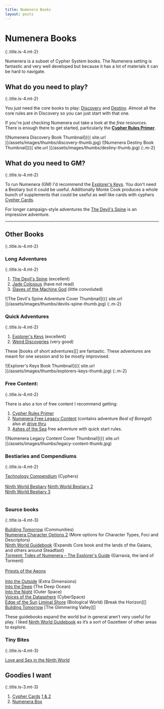```yaml
---
title: Numenera Books
layout: posts
---
```


# Numenera Books
{:.title.is-4.mt-2}

Numenera is a subset of Cypher System books. The Numenera setting is fantastic and very well developed but because it has a lot of materials it can be hard to navigate. 

## What do you need to play? 
{:.title.is-4.mt-2}

You just need the core books to play: [Discovery][] and [Destiny][]. Almost all the core rules are in Discovery so you can just start with that one. 

If you're just checking Numenera out take a look at the *free resources*. There is enough there to get started, particularly the **[Cypher Rules Primer][]**.

![Numenera Discovery Book Thumbnail]({{ site.url }}/assets/images/thumbs/discovery-thumb.jpg)
![Numenera Destiny Book Thumbnail]({{ site.url }}/assets/images/thumbs/destiny-thumb.jpg)
{:.m-2}

## What do you need to GM? 
{:.title.is-4.mt-2}

To run Numenera (GM) I'd recommend the [Explorer's Keys][]. You don't need a Bestiary but it could be useful. Additionally Monte Cook produces a whole bunch of supplements that could be useful as well like cards with cyphers [Cypher Cards][]. 

For longer campaign-style adventures the [The Devil's Spine][] is an impressive adventure. 

----

## Other Books
{:.title.is-4.mt-2}

### Long Adventures
{:.title.is-4.mt-2}
1. [The Devil's Spine][] (excellent)
2. [Jade Colossus][] (have not read)
3. [Slaves of the Machine God][] (little convoluted)

![The Devil's Spine Adventure Cover Thumbnail]({{ site.url }}/assets/images/thumbs/devils-spine-thumb.jpg)
{:.m-2}

### Quick Adventures
{:.title.is-4.mt-2}
1. [Explorer's Keys][] (excellent)
2. [Weird Discoveries][] (very good)

These [books of short adventures][] are fantastic. These adventures are meant for one session and to be mostly improvised.

![Explorer's Keys Book Thumbnail]({{ site.url }}/assets/images/thumbs/explorers-keys-thumb.jpg)
{:.m-2}

### Free Content:
{:.title.is-4.mt-2}

There is also a ton of free content I recommend getting:
1. [Cypher Rules Primer][]
2. [Numenera Free Legacy Content][] (contains adventure _Beal of Boregal_) also at [drive thru](https://www.drivethrurpg.com/product/253970/Original-Numenera-Corebook-Legacy-Content)
3. [Ashes of the Sea][] free adventure with quick start rules.

![Numenera Legacy Content Cover Thumbnail]({{ site.url }}/assets/images/thumbs/legacy-content-thumb.jpg)

### Bestiaries and Compendiums
{:.title.is-4.mt-2}

[Technology Compendium][] (Cyphers)  
<br>
[Ninth World Bestiary][] 
[Ninth World Bestiary 2][]  
[Ninth World Bestiary 3][]  
<br>

### Source books
{:.title.is-4.mt-3}

[Building Tomorrow][] (Communities)  
[Numenera Character Options 2][] (More options for Character Types, Foci and Descriptors)
<br>
[Ninth World Guidebook][] (Expands Core book and the lands of the Gaians, and others around Steadfast)  
[Torment: Tides of Numenera – The Explorer's Guide][] (Garravia, the land of Torment)    
<br>
[Priests of the Aeons][]  
<br>
[Into the Outside][] (Extra Dimensions)  
[Into the Deep][] (The Deep Ocean)  
[Into the Night][] (Outer Space)  
[Voices of the Datasphere][] (CyberSpace)  
[Edge of the Sun][]
[Liminal Shore][] (Biological World)
[Break the Horizon][]
[Building Tomorrow][]
[The Glimmering Valley][]
<br>

These guidebooks expand the world but in general aren’t very useful for play. I liked [Ninth World Guidebook][] as it’s a sort of Gazetteer of other areas to explore. 

### Tiny Bites
{:.title.is-4.mt-3}

[Love and Sex in the Ninth World][]
<br>
## Goodies I want
{:.title.is-3.mt-3}

1. [Cypher Cards][] [1 & 2](https://www.montecookgames.com/store/product/numenera-cypher-deck-2-pdf/)
2. [Numenera Box][]



<!-- -->
[Numenera Free Legacy Content]: https://www.montecookgames.com/store/product/numenera-discovery-and-destiny/
[Ashes of the Sea]: https://www.drivethrurpg.com/product/247640/Ashes-of-the-Sea-FREE-Numenera-Quickstart-Rules-and-Adventure
[Cypher Rules Primer]: https://www.montecookgames.com/store/product/cypher-system-rules-primer/
[Cypher Cards]: https://www.montecookgames.com/store/product/numenera-cypher-deck/
[Numenera Box]: https://www.montecookgames.com/store/product/numenera-deck-box/
[Explorer's Keys]: https://www.drivethrurpg.com/product/285114/Explorers-Keys
[book of short adventures]: https://www.drivethrurpg.com/product/285114/Explorers-Keys
[Weird Discoveries]: https://www.drivethrurpg.com/product/148098/Weird-Discoveries-Ten-Instant-Adventures-for-Numenera
[Into the Violet Vale]: https://www.drivethrurpg.com/product/133401/Into-the-Violet-Vale
[Discovery]: https://www.montecookgames.com/store/product/numenera-discovery-and-destiny/
[Destiny]: https://www.montecookgames.com/store/product/numenera-discovery-and-destiny/
[The Devil's Spine]: https://www.drivethrurpg.com/product/120025/The-Devils-Spine
[Player's Guide]: https://www.drivethrurpg.com/product/253972/Numenera-Players-Guide
[Slaves of the Machine God]: https://www.drivethrurpg.com/product/264882/Slaves-of-the-Machine-God
[Voices of the Datasphere]: https://www.drivethrurpg.com/product/317762/Voices-of-the-Datasphere
[Priests of the Aeons]: https://www.drivethrurpg.com/product/271023/Priests-of-the-Aeons
[Into the Night]: https://www.drivethrurpg.com/product/158526/Into-the-Night
[Into the Deep]: https://www.drivethrurpg.com/product/182872/Into-the-Deep
[Into the Outside]: https://www.drivethrurpg.com/product/204712/Into-the-Outside
[Love and Sex in the Ninth World]: https://www.drivethrurpg.com/product/126065/Love-and-Sex-in-the-Ninth-World
[Ninth World Guidebook]: https://www.drivethrurpg.com/product/144040/Ninth-World-Guidebook
[Jade Colossus]: https://www.drivethrurpg.com/product/218646/Jade-Colossus-Ruins-of-the-Prior-Worlds
[Torment: Tides of Numenera – The Explorer's Guide]: https://www.drivethrurpg.com/product/191118/Torment-Tides-of-NumeneraThe-Explorers-Guide
[Ninth World Bestiary]: https://www.drivethrurpg.com/product/124816/The-Ninth-World-Bestiary
[Ninth World Bestiary 2]: https://www.drivethrurpg.com/product/211086/Ninth-World-Bestiary-2
[Ninth World Bestiary 3]: https://www.drivethrurpg.com/product/276069/Ninth-World-Bestiary-3
[Liminal Shore]: https://www.drivethrurpg.com/product/330550/Liminal-Shore
[Technology Compendium]: https://www.drivethrurpg.com/product/133608/Technology-Compendium-Sir-Arthours-Guide-to-the-Numenera?term=numenera+technol
[Edge of the Sun]: https://www.drivethrurpg.com/product/346507/Edge-of-the-Sun
[Building Tomorrow]: https://www.drivethrurpg.com/product/256159/Building-Tomorrow
[Numenera Character Options 2]: https://www.drivethrurpg.com/product/194640/Numenera-Character-Options-2
[Numenera Player's Guide]: https://www.drivethrurpg.com/product/253972/Numenera-Players-Guide
